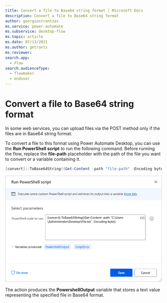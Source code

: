 ```yaml
---
title: Convert a file to Base64 string format | Microsoft Docs
description: Convert a file to Base64 string format
author: georgiostrantzas
ms.service: power-automate
ms.subservice: desktop-flow
ms.topic: article
ms.date: 07/13/2021
ms.author: getrantz
ms.reviewer:
search.app: 
  - Flow
search.audienceType: 
  - flowmaker
  - enduser
---
```


# Convert a file to Base64 string format

In some web services, you can upload files via the POST method only if the files are in Base64 string format. 

To convert a file to this format using Power Automate Desktop, you can use the **Run PowerShell script** to run the following command. Before running the flow, replace the **file-path** placeholder with the path of the file you want to convert or a variable containing it.

``` PowerShell
[convert]::ToBase64String((Get-Content -path "file-path" -Encoding byte))
```
![The Run PowerShell script action.](media/convert-file-base64-format/run-powershell-scripti-action.png)

The action produces the **PowershellOutput** variable that stores a text value representing the specified file in Base64 format.